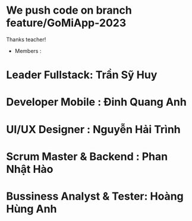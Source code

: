 # We push code on branch feature/GoMiApp-2023 
Thanks teacher!
 
- Members :
# Leader Fullstack: Trần Sỹ Huy
# Developer Mobile : Đinh Quang Anh
# UI/UX Designer : Nguyễn Hải Trình
# Scrum Master & Backend : Phan Nhật Hào
# Bussiness Analyst & Tester: Hoàng Hùng Anh 
